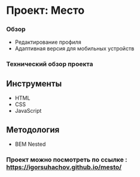 # Проект: Место

### Обзор

* Редактирование профиля
* Адаптивная версия для мобильных устройств

### Технический обзор проекта

## Инструменты
* HTML
* CSS
* JavaScript

## Методология
* BEM Nested

### Проект можно посмотреть по ссылке : https://igorsuhachov.github.io/mesto/
